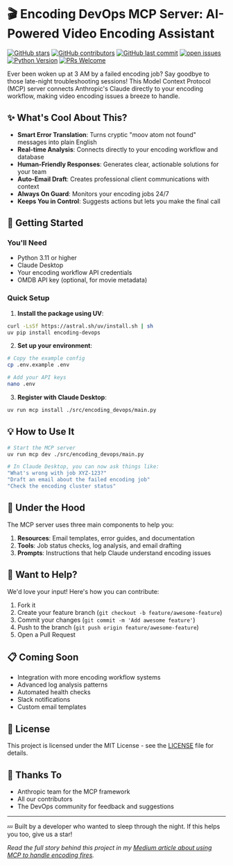 # 🎬 Encoding DevOps MCP Server: AI-Powered Video Encoding Assistant

[![GitHub stars](https://img.shields.io/github/stars/PatrickKalkman/encoding-devops)](https://github.com/PatrickKalkman/encoding-devops/stargazers)
[![GitHub contributors](https://img.shields.io/github/contributors/PatrickKalkman/encoding-devops)](https://github.com/PatrickKalkman/encoding-devops/graphs/contributors)
[![GitHub last commit](https://img.shields.io/github/last-commit/PatrickKalkman/encoding-devops)](https://github.com/PatrickKalkman/encoding-devops)
[![open issues](https://img.shields.io/github/issues/PatrickKalkman/encoding-devops)](https://github.com/PatrickKalkman/encoding-devops/issues)
[![Python Version](https://img.shields.io/badge/python-3.9%2B-blue)](https://www.python.org/downloads/)
[![PRs Welcome](https://img.shields.io/badge/PRs-welcome-brightgreen.svg?style=flat-square)](https://makeapullrequest.com)

Ever been woken up at 3 AM by a failed encoding job? Say goodbye to those late-night troubleshooting sessions! This Model Context Protocol (MCP) server connects Anthropic's Claude directly to your encoding workflow, making video encoding issues a breeze to handle.

## ✨ What's Cool About This?

- **Smart Error Translation**: Turns cryptic "moov atom not found" messages into plain English
- **Real-time Analysis**: Connects directly to your encoding workflow and database
- **Human-Friendly Responses**: Generates clear, actionable solutions for your team
- **Auto-Email Draft**: Creates professional client communications with context
- **Always On Guard**: Monitors your encoding jobs 24/7
- **Keeps You in Control**: Suggests actions but lets you make the final call

## 🚀 Getting Started

### You'll Need

- Python 3.11 or higher
- Claude Desktop
- Your encoding workflow API credentials
- OMDB API key (optional, for movie metadata)

### Quick Setup

1. **Install the package using UV**:
```bash
curl -LsSf https://astral.sh/uv/install.sh | sh
uv pip install encoding-devops
```

2. **Set up your environment**:
```bash
# Copy the example config
cp .env.example .env

# Add your API keys
nano .env
```

3. **Register with Claude Desktop**:
```bash
uv run mcp install ./src/encoding_devops/main.py
```

## 💡 How to Use It

```bash
# Start the MCP server
uv run mcp dev ./src/encoding_devops/main.py

# In Claude Desktop, you can now ask things like:
"What's wrong with job XYZ-123?"
"Draft an email about the failed encoding job"
"Check the encoding cluster status"
```

## 🔧 Under the Hood

The MCP server uses three main components to help you:

1. **Resources**: Email templates, error guides, and documentation
2. **Tools**: Job status checks, log analysis, and email drafting
3. **Prompts**: Instructions that help Claude understand encoding issues

## 🤝 Want to Help?

We'd love your input! Here's how you can contribute:

1. Fork it
2. Create your feature branch (`git checkout -b feature/awesome-feature`)
3. Commit your changes (`git commit -m 'Add awesome feature'`)
4. Push to the branch (`git push origin feature/awesome-feature`)
5. Open a Pull Request

## 📋 Coming Soon

- Integration with more encoding workflow systems
- Advanced log analysis patterns
- Automated health checks
- Slack notifications
- Custom email templates

## 📝 License

This project is licensed under the MIT License - see the [LICENSE](LICENSE) file for details.

## 🙌 Thanks To

- Anthropic team for the MCP framework
- All our contributors
- The DevOps community for feedback and suggestions

---

💤 Built by a developer who wanted to sleep through the night. If this helps you too, give us a star!

*Read the full story behind this project in my [Medium article about using MCP to handle encoding fires](https://medium.com/p/dedab6dc182b).*
